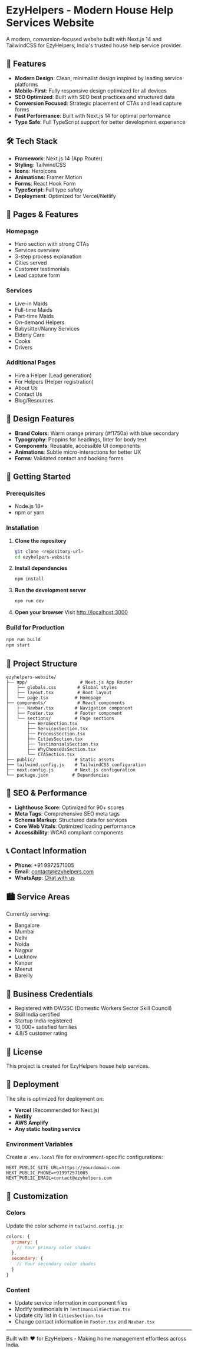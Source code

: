 # EzyHelpers - Modern House Help Services Website

A modern, conversion-focused website built with Next.js 14 and TailwindCSS for EzyHelpers, India's trusted house help service provider.

## 🚀 Features

- **Modern Design**: Clean, minimalist design inspired by leading service platforms
- **Mobile-First**: Fully responsive design optimized for all devices
- **SEO Optimized**: Built with SEO best practices and structured data
- **Conversion Focused**: Strategic placement of CTAs and lead capture forms
- **Fast Performance**: Built with Next.js 14 for optimal performance
- **Type Safe**: Full TypeScript support for better development experience

## 🛠️ Tech Stack

- **Framework**: Next.js 14 (App Router)
- **Styling**: TailwindCSS
- **Icons**: Heroicons
- **Animations**: Framer Motion
- **Forms**: React Hook Form
- **TypeScript**: Full type safety
- **Deployment**: Optimized for Vercel/Netlify

## 📱 Pages & Features

### Homepage
- Hero section with strong CTAs
- Services overview
- 3-step process explanation
- Cities served
- Customer testimonials
- Lead capture form

### Services
- Live-in Maids
- Full-time Maids
- Part-time Maids
- On-demand Helpers
- Babysitter/Nanny Services
- Elderly Care
- Cooks
- Drivers

### Additional Pages
- Hire a Helper (Lead generation)
- For Helpers (Helper registration)
- About Us
- Contact Us
- Blog/Resources

## 🎨 Design Features

- **Brand Colors**: Warm orange primary (#f1750a) with blue secondary
- **Typography**: Poppins for headings, Inter for body text
- **Components**: Reusable, accessible UI components
- **Animations**: Subtle micro-interactions for better UX
- **Forms**: Validated contact and booking forms

## 🚀 Getting Started

### Prerequisites
- Node.js 18+ 
- npm or yarn

### Installation

1. **Clone the repository**
   ```bash
   git clone <repository-url>
   cd ezyhelpers-website
   ```

2. **Install dependencies**
   ```bash
   npm install
   ```

3. **Run the development server**
   ```bash
   npm run dev
   ```

4. **Open your browser**
   Visit [http://localhost:3000](http://localhost:3000)

### Build for Production

```bash
npm run build
npm start
```

## 📁 Project Structure

```
ezyhelpers-website/
├── app/                    # Next.js App Router
│   ├── globals.css        # Global styles
│   ├── layout.tsx         # Root layout
│   └── page.tsx          # Homepage
├── components/            # React components
│   ├── Navbar.tsx        # Navigation component
│   ├── Footer.tsx        # Footer component
│   └── sections/         # Page sections
│       ├── HeroSection.tsx
│       ├── ServicesSection.tsx
│       ├── ProcessSection.tsx
│       ├── CitiesSection.tsx
│       ├── TestimonialsSection.tsx
│       ├── WhyChooseUsSection.tsx
│       └── CTASection.tsx
├── public/               # Static assets
├── tailwind.config.js    # TailwindCSS configuration
├── next.config.js        # Next.js configuration
└── package.json         # Dependencies
```

## 🎯 SEO & Performance

- **Lighthouse Score**: Optimized for 90+ scores
- **Meta Tags**: Comprehensive SEO meta tags
- **Schema Markup**: Structured data for services
- **Core Web Vitals**: Optimized loading performance
- **Accessibility**: WCAG compliant components

## 📞 Contact Information

- **Phone**: +91 9972571005
- **Email**: contact@ezyhelpers.com
- **WhatsApp**: [Chat with us](https://wa.me/919972571005)

## 🏙️ Service Areas

Currently serving:
- Bangalore
- Mumbai  
- Delhi
- Noida
- Nagpur
- Lucknow
- Kanpur
- Meerut
- Bareilly

## 🤝 Business Credentials

- Registered with DWSSC (Domestic Workers Sector Skill Council)
- Skill India certified
- Startup India registered
- 10,000+ satisfied families
- 4.8/5 customer rating

## 📝 License

This project is created for EzyHelpers house help services.

## 🚀 Deployment

The site is optimized for deployment on:
- **Vercel** (Recommended for Next.js)
- **Netlify**
- **AWS Amplify**
- **Any static hosting service**

### Environment Variables

Create a `.env.local` file for environment-specific configurations:

```env
NEXT_PUBLIC_SITE_URL=https://yourdomain.com
NEXT_PUBLIC_PHONE=+919972571005
NEXT_PUBLIC_EMAIL=contact@ezyhelpers.com
```

## 🔧 Customization

### Colors
Update the color scheme in `tailwind.config.js`:

```javascript
colors: {
  primary: {
    // Your primary color shades
  },
  secondary: {
    // Your secondary color shades
  }
}
```

### Content
- Update service information in component files
- Modify testimonials in `TestimonialsSection.tsx`
- Update city list in `CitiesSection.tsx`
- Change contact information in `Footer.tsx` and `Navbar.tsx`

---

Built with ❤️ for EzyHelpers - Making home management effortless across India. 